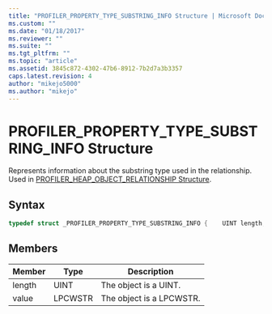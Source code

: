 ```yaml
---
title: "PROFILER_PROPERTY_TYPE_SUBSTRING_INFO Structure | Microsoft Docs"
ms.custom: ""
ms.date: "01/18/2017"
ms.reviewer: ""
ms.suite: ""
ms.tgt_pltfrm: ""
ms.topic: "article"
ms.assetid: 3845c872-4302-47b6-8912-7b2d7a3b3357
caps.latest.revision: 4
author: "mikejo5000"
ms.author: "mikejo"
---
```

# PROFILER_PROPERTY_TYPE_SUBSTRING_INFO Structure
Represents information about the substring type used in the relationship. Used in [PROFILER_HEAP_OBJECT_RELATIONSHIP Structure](../../winscript/reference/profiler-heap-object-relationship-structure.md).  
  
## Syntax  
  
```cpp
typedef struct _PROFILER_PROPERTY_TYPE_SUBSTRING_INFO {    UINT length;    LPCWSTR value; } PROFILER_PROPERTY_TYPE_SUBSTRING_INFO;  
```  
  
## Members  
  
|Member|Type|Description|  
|------------|----------|-----------------|  
|length|UINT|The object is a UINT.|  
|value|LPCWSTR|The object is a LPCWSTR.|
